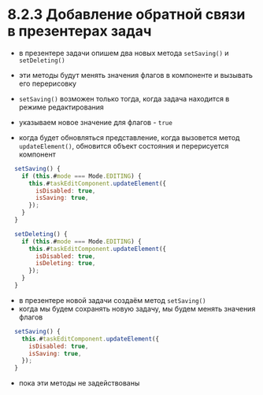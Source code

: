 # 8.2.3 Добавление обратной связи в презентерах задач

- в презентере задачи опишем два новых метода `setSaving()` и `setDeleting()`

- эти методы будут менять значения флагов в компоненте и вызывать его перерисовку

- `setSaving()` возможен только тогда, когда задача находится в режиме редактирования

- указываем новое значение для флагов - `true`

- когда будет обновляться представление, когда вызовется метод `updateElement()`, обновится объект состояния и перерисуется компонент

```js
  setSaving() {
    if (this.#mode === Mode.EDITING) {
      this.#taskEditComponent.updateElement({
        isDisabled: true,
        isSaving: true,
      });
    }
  }

  setDeleting() {
    if (this.#mode === Mode.EDITING) {
      this.#taskEditComponent.updateElement({
        isDisabled: true,
        isDeleting: true,
      });
    }
  }
```

- в презентере новой задачи создаём метод `setSaving()`
- когда мы будем сохранять новую задачу, мы будем менять значения флагов

```js
  setSaving() {
    this.#taskEditComponent.updateElement({
      isDisabled: true,
      isSaving: true,
    });
  }
```

- пока эти методы не задействованы
